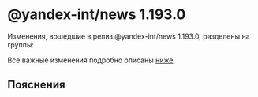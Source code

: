 # @yandex-int/news 1.193.0

<!-- ЧЕЛОВЕЧЕСКОЕ ВСТУПЛЕНИЕ -->

Изменения, вошедшие в релиз @yandex-int/news 1.193.0, разделены на группы:

Все важные изменения подробно описаны [ниже](#Пояснения).

## Пояснения

